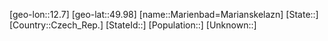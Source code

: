 ﻿---
location: [49.98,12.7]
mapzoom: [7,12] 
mapmarker: city 
type: City
tags:
- geo/City


SpocWebEntityId: 32288
isDeleted: false
confidential: public

---
[geo-lon::12.7]
[geo-lat::49.98]
[name::Marienbad=Marianskelazn]
[State::]
[Country::Czech_Rep.]
[StateId::]
[Population::]
[Unknown::]

